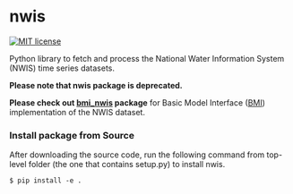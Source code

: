 # nwis
[![MIT license](https://img.shields.io/badge/License-MIT-blue.svg)](https://github.com/gantian127/nwis/blob/master/LICENSE.txt)


Python library to fetch and process the National Water Information System (NWIS) time series datasets. 

**Please note that nwis package is deprecated.** 

**Please check out [bmi_nwis](https://github.com/gantian127/bmi_nwis) package** for 
Basic Model Interface ([BMI](https://bmi-spec.readthedocs.io/en/latest/)) 
implementation of the NWIS dataset. 



### Install package from Source

After downloading the source code, run the following command from top-level folder 
(the one that contains setup.py) to install nwis.
```
$ pip install -e .
```
